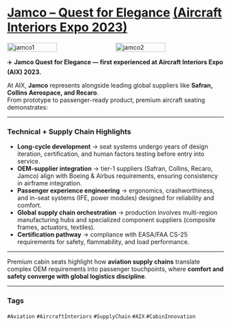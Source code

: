 # [Jamco – Quest for Elegance](https://www.jamco.co.jp/en/business/sd/quest.html) [(Aircraft Interiors Expo 2023)](https://www.aircraftinteriorsexpo.com/#/)

<div style="display:flex;flex-wrap:wrap;gap:10px">
  <img src="/alvin-site/JPG_VID/PXL_20230606_133115709.jpg?v=3" alt="jamco1" width="48%">
  <img src="/alvin-site/JPG_VID/PXL_20230606_133301153.jpg?v=3" alt="jamco2" width="48%">
</div>

✈️ **Jamco Quest for Elegance — first experienced at Aircraft Interiors Expo (AIX) 2023.**  

At AIX, **Jamco** represents alongside leading global suppliers like **Safran, Collins Aerospace, and Recaro**.  
From prototype to passenger-ready product, premium aircraft seating demonstrates:  

---

### Technical + Supply Chain Highlights
- **Long-cycle development** → seat systems undergo years of design iteration, certification, and human factors testing before entry into service.  
- **OEM-supplier integration** → tier-1 suppliers (Safran, Collins, Recaro, Jamco) align with Boeing & Airbus requirements, ensuring consistency in airframe integration.  
- **Passenger experience engineering** → ergonomics, crashworthiness, and in-seat systems (IFE, power modules) designed for reliability and comfort.  
- **Global supply chain orchestration** → production involves multi-region manufacturing hubs and specialized component suppliers (composite frames, actuators, textiles).  
- **Certification pathway** → compliance with EASA/FAA CS-25 requirements for safety, flammability, and load performance.  

---

Premium cabin seats highlight how **aviation supply chains** translate complex OEM requirements into passenger touchpoints, where **comfort and safety converge with global logistics discipline**.  

---

### Tags  
`#Aviation` `#AircraftInteriors` `#SupplyChain` `#AIX` `#CabinInnovation`
